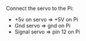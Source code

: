 ​Connect the servo to the Pi:
* +5v on servo => +5V on Pi 
* Gnd servo => gnd on Pi 
* Signal servo => pin 12 on Pi 